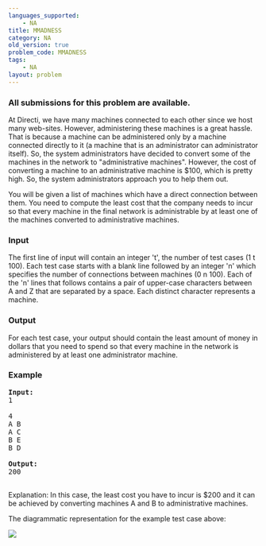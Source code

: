 ```yaml
---
languages_supported:
    - NA
title: MMADNESS
category: NA
old_version: true
problem_code: MMADNESS
tags:
    - NA
layout: problem
---
```

###  All submissions for this problem are available. 

At Directi, we have many machines connected to each other since we host many web-sites. However, administering these machines is a great hassle. That is because a machine can be administered only by a machine connected directly to it (a machine that is an administrator can administrator itself). So, the system administrators have decided to convert some of the machines in the network to "administrative machines". However, the cost of converting a machine to an administrative machine is $100, which is pretty high. So, the system administrators approach you to help them out.

You will be given a list of machines which have a direct connection between them. You need to compute the least cost that the company needs to incur so that every machine in the final network is administrable by at least one of the machines converted to administrative machines.

### Input

The first line of input will contain an integer 't', the number of test cases (1 t 100). Each test case starts with a blank line followed by an integer 'n' which specifies the number of connections between machines (0 n 100). Each of the 'n' lines that follows contains a pair of upper-case characters between A and Z that are separated by a space. Each distinct character represents a machine.

### Output

For each test case, your output should contain the least amount of money in dollars that you need to spend so that every machine in the network is administered by at least one administrator machine.

### Example

<pre>
<b>Input:</b>
1

4
A B
A C
B E
B D

<b>Output:</b>
200

</pre>
Explanation: In this case, the least cost you have to incur is $200 and it can be achieved by converting machines A and B to administrative machines.

The diagrammatic representation for the example test case above:

![](http://careers.directi.com/download/attachments/25657412/puzzle_march09.png)
